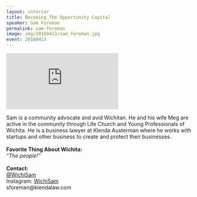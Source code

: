```yaml
---
layout: interior
title: Becoming The Opportunity Capital
speaker: Sam Foreman
permalink: sam-foreman
image: img/20160413/sam_foreman.jpg
event: 20160413
---
```


<div class='embed-container'><iframe src='https://www.youtube.com/embed/OBrvplFv9o8' frameborder='0' allowfullscreen></iframe></div>

<section class="bg-dark" id="events">
  <div class="container text-center">
    <div class="col-lg-6 col-sm-8 col-lg-offset-3 col-sm-offset-2">
      <p>
        Sam is a community advocate and avid Wichitan. He and his wife Meg are active in the community through Life Church and Young Professionals of Wichita. He is a business lawyer at Klenda Austerman where he works with startups and other business to create and protect their businesses.<br><br><strong>Favorite Thing About Wichita:</strong><br><i>“The people!”</i><br><br><strong>Contact:</strong><br><a href="https://twitter.com/WichiSam" target="_blank">@WichiSam</a><br>Instagram: <a href="https://www.instagram.com/WichiSam/" target="_blank">WichiSam</a><br>sforeman@klendalaw.com
      </p>
    </div>
  </div>
</section>